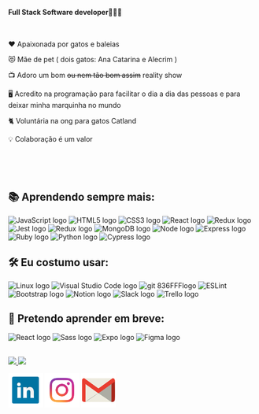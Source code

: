 <strong>Full Stack Software developer🧑🏼‍💻</strong>
<br />
<br />
<br />


   :heart: Apaixonada por gatos e baleias

  :heart_eyes_cat:   Mãe de pet ( dois gatos: Ana Catarina e Alecrim )

  📺    Adoro um bom <s>ou nem tão bom assim</s> reality show

  🖥️    Acredito na programação para facilitar o dia a dia das pessoas e para deixar minha marquinha no mundo

  🐈    Voluntária na ong para gatos Catland

  💡    Colaboração é um valor

 </div>

<br />
<br />
<br />




 ## 📚 Aprendendo sempre mais:

<img src="https://img.shields.io/badge/JavaScript-282C34?logo=javascript&logoColor=F7DF1E" alt="JavaScript logo" title="JavaScript" height="25" /> <img src="https://img.shields.io/badge/HTML5-282C34?logo=html5&logoColor=E34F26" alt="HTML5 logo" title="HTML5" height="25" />
<img src="https://img.shields.io/badge/CSS3-282C34?logo=css3&logoColor=1572B6" alt="CSS3 logo" title="CSS3" height="25" />
<img src="https://img.shields.io/badge/React-282C34?logo=react&logoColor=61DAFB" alt="React logo" title="React.js / React Native" height="25" />
<img src="https://img.shields.io/badge/Redux-282C34?logo=redux&logoColor=764ABC" alt="Redux logo" title="Redux" height="25" />
<img src="https://img.shields.io/badge/Jest-282C34?logo=jest&logoColor=cc0000" alt="Jest logo" title="Jest" height="25" /> <img src="https://img.shields.io/badge/MySQL-282C34?logo=MySQL&logoColor=f29111" alt="Redux logo" title="MySQL" height="25" /> <img src="https://img.shields.io/badge/MongoDB-282C34?logo=MongoDB&logoColor=589636" alt="MongoDB logo" title="Mongo" height="25" /> <img src="https://img.shields.io/badge/Node.js-282C34?logo=Node.js&logoColor=#339933" alt="Node logo" title="Node" height="25" /> <img src="https://img.shields.io/badge/Express-282C34?logo=Express&logoColor=#339933" alt="Express logo" title="Express" height="25" /> <img src="https://img.shields.io/badge/Ruby-282C34?logo=Ruby&logoColor=cc0000" alt="Ruby logo" title="Ruby" height="25" /> <img src="https://img.shields.io/badge/Python-282C34?logo=Python&logoColor=4584b6" alt="Python logo" title="Python" height="25" />
<img src="https://img.shields.io/badge/Cypress-282C34?logo=cypress&logoColor=0000" alt="Cypress logo" title="Cypress" height="25" />

  
## 🛠️ Eu costumo usar:
<img src="https://img.shields.io/badge/Linux-282C34?logo=Linux&logoColor=FFFFFF" alt="Linux logo" title="Linux" height="25" /> <img src="https://img.shields.io/badge/VS%20Code-282C34?logo=visual-studio-code&logoColor=007ACC" alt="Visual Studio Code logo" title="Visual Studio Code" height="25" /> <img src="https://img.shields.io/badge/git-282C34?logo=git&logoColor=F05032" alt="git 836FFFlogo" title="git" height="25" /> 
<img src="https://img.shields.io/badge/ESLint-282C34?logo=eslint&logoColor=191970" alt191970="ESLint logo" title="ESLint" height="25" />
<img src="https://img.shields.io/badge/Bootstrap-282C34?logo=bootstrap&logoColor=836FFF" alt="Bootstrap logo" title="ESLint" height="25" />
<img src="https://img.shields.io/badge/Notion-282C34?logo=notion&logoColor=FFFFF" alt="Notion logo" title="Notion" height="25" />
<img src="https://img.shields.io/badge/Slack-282C34?logo=Slack&logoColor=2EB67D" alt="Slack logo" title="Slack" height="25" />
<img src="https://img.shields.io/badge/Trello-282C34?logo=Trello&logoColor=007ACC" alt="Trello logo" title="Trello" height="25" />



## 📖 Pretendo aprender em breve:
 <img src="https://img.shields.io/badge/React_Native-282C34?logo=react&logoColor=61DAFB" alt="React logo" title="React Native" height="25" /> <img src="https://img.shields.io/badge/Sass-282C34?logo=sass&logoColor=CD6799" alt="Sass logo" title="Sass" height="25" />
<img src="https://img.shields.io/badge/Expo-282C34?logo=expo&logoColor=0000" alt="Expo logo" title="Expo" height="25" /> <img src="https://img.shields.io/badge/Figma-282C34?logo=figma&logoColor=939" alt="Figma logo" title="Figma" height="25" />



<br />


<div>
<a href="https://github.com/MarinaAlane">
<img loading="lazy" height="180em" src="https://github-readme-stats.vercel.app/api/top-langs/?username=MarinaAlane&layout=compact&langs_count=7&theme=dracula"/>
<img loading="lazy" height="180em" src="https://github-readme-stats.vercel.app/api?username=MarinaAlane&show_icons=true&theme=dracula&include_all_commits=true&count_private=true"/>
</div>

[![LinkedIn](linkedin1.png)](https://www.linkedin.com/in/marina-alane/)
[![Instagram](instagram.png)](https://www.instagram.com/alanemarina/)
[![Mail](mail.png)](mailto:marinaalane17@gmail.com)


